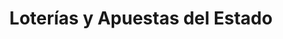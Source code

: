 ---
title: "Loterías y Apuestas del Estado"
url: /santa-maria-del-cami/loterias-y-apuestas-del-estado/
shop: lotería
---